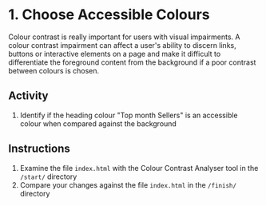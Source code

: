 # 1. Choose Accessible Colours
Colour contrast is really important for users with visual impairments. A colour contrast impairment can affect a user's ability to discern links, buttons or interactive elements on a page and make it difficult to differentiate the foreground content from the background if a poor contrast between colours is chosen.

## Activity
1. Identify if the heading colour "Top month Sellers" is an accessible colour when compared against the background

## Instructions
1. Examine the file `index.html` with the Colour Contrast Analyser tool in the `/start/` directory
1. Compare your changes against the file `index.html` in the `/finish/` directory